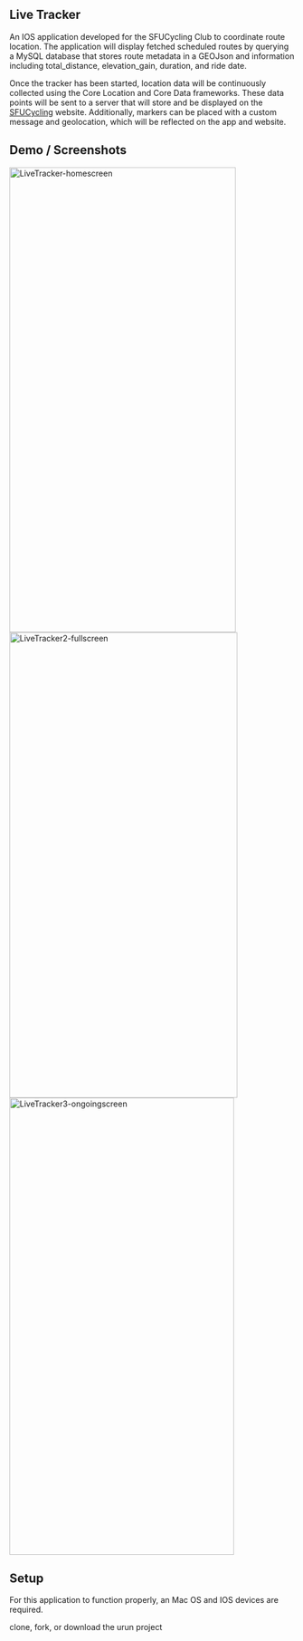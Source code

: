 ## Live Tracker
An IOS application developed for the SFUCycling Club to coordinate route location. The application will display fetched scheduled routes by querying a MySQL database that stores route metadata in a GEOJson and information including total_distance, elevation_gain, duration, and ride date.

Once the tracker has been started, location data will be continuously collected using the Core Location and Core Data frameworks. These data points will be sent to a server that will store and be displayed on the [SFUCycling](https://www.sfucycling.ca/) website. Additionally, markers can be placed with a custom message and geolocation, which will be reflected on the app and website.


## Demo / Screenshots
<img width="400" height="821" alt="LiveTracker-homescreen" src="https://github.com/user-attachments/assets/fc484d28-8418-4863-9186-6fbc4cf1bb3b" />

<img width="403" height="822" alt="LiveTracker2-fullscreen" src="https://github.com/user-attachments/assets/f73ba84f-0d0f-4ce1-8ed6-b2a9de964201" />

<img width="397" height="807" alt="LiveTracker3-ongoingscreen" src="https://github.com/user-attachments/assets/e2d2a73a-bbba-4f20-bd6d-78c723bbab35" />



## Setup
For this application to function properly, an Mac OS and IOS devices are required.

clone, fork, or download the urun project
